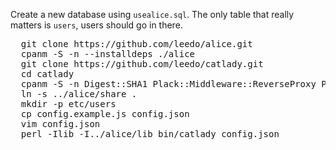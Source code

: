 Create a new database using `usealice.sql`. The only table
that really matters is `users`, users should go in there.

<pre>
  git clone https://github.com/leedo/alice.git
  cpanm -S -n --installdeps ./alice
  git clone https://github.com/leedo/catlady.git
  cd catlady
  cpanm -S -n Digest::SHA1 Plack::Middleware::ReverseProxy Plack::Session AnyEvent::DBI::Abstract Path::Class Digest::HMAC
  ln -s ../alice/share .
  mkdir -p etc/users
  cp config.example.js config.json
  vim config.json
  perl -Ilib -I../alice/lib bin/catlady config.json
</pre>
